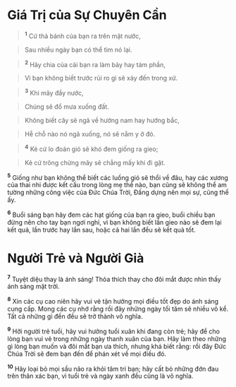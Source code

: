 # Giá Trị của Sự Chuyên Cần

> <sup><b>1</b></sup> Cứ thả bánh của bạn ra trên mặt nước,
>


> Sau nhiều ngày bạn có thể tìm nó lại.
>


> <sup><b>2</b></sup> Hãy chia của cải bạn ra làm bảy hay tám phần,
>


> Vì bạn không biết trước rủi ro gì sẽ xảy đến trong xứ.
>


> <sup><b>3</b></sup> Khi mây đầy nước,
>


> Chúng sẽ đổ mưa xuống đất.
>


> Không biết cây sẽ ngã về hướng nam hay hướng bắc,
>


> Hễ chỗ nào nó ngã xuống, nó sẽ nằm y ở đó.
>


> <sup><b>4</b></sup> Kẻ cứ lo đoán gió sẽ khó đem giống ra gieo;
>


> Kẻ cứ trông chừng mây sẽ chẳng mấy khi đi gặt.
>

<sup><b>5</b></sup> Giống như bạn không thể biết các luồng gió sẽ thổi về đâu, hay các xương của thai nhi được kết cấu trong lòng mẹ thế nào, bạn cũng sẽ không thể am tường những công việc của Đức Chúa Trời, Đấng dựng nên mọi sự, cũng thể ấy.

<sup><b>6</b></sup> Buổi sáng bạn hãy đem các hạt giống của bạn ra gieo, buổi chiều bạn đừng nên cho tay bạn ngơi nghỉ, vì bạn không biết lần gieo nào sẽ đem lại kết quả, lần trước hay lần sau, hoặc cả hai lần đều sẽ kết quả tốt.


# Người Trẻ và Người Già
<sup><b>7</b></sup> Tuyệt diệu thay là ánh sáng! Thỏa thích thay cho đôi mắt được nhìn thấy ánh sáng mặt trời.

<sup><b>8</b></sup> Xin các cụ cao niên hãy vui vẻ tận hưởng mọi điều tốt đẹp do ánh sáng cung cấp. Mong các cụ nhớ rằng rồi đây những ngày tối tăm sẽ nhiều vô kể. Tất cả những gì đến đều sẽ trở thành vô nghĩa.

<sup><b>9</b></sup> Hỡi người trẻ tuổi, hãy vui hưởng tuổi xuân khi đang còn trẻ; hãy để cho lòng bạn vui vẻ trong những ngày thanh xuân của bạn. Hãy làm theo những gì lòng bạn muốn và đôi mắt bạn ưa thích, nhưng khá biết rằng: rồi đây Đức Chúa Trời sẽ đem bạn đến để phán xét về mọi điều đó.

<sup><b>10</b></sup> Hãy loại bỏ mọi sầu não ra khỏi tâm trí bạn; hãy cất bỏ những đớn đau trên thân xác bạn, vì tuổi trẻ và ngày xanh đều cũng là vô nghĩa.